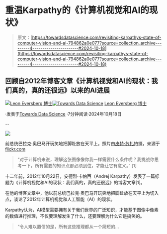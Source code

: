 # 重温Karpathy的《计算机视觉和AI的现状》

> 原文：[https://towardsdatascience.com/revisiting-karpathys-state-of-computer-vision-and-ai-794862a0e077?source=collection_archive---------4-----------------------#2024-10-18](https://towardsdatascience.com/revisiting-karpathys-state-of-computer-vision-and-ai-794862a0e077?source=collection_archive---------4-----------------------#2024-10-18)

## 回顾自2012年博客文章《计算机视觉和AI的现状：我们真的，真的还很远》以来的AI进展

[](https://medium.com/@leoneversberg?source=post_page---byline--794862a0e077--------------------------------)[![Leon Eversberg 博士](../Images/56dc3579a29933f7047a9ce60be4697a.png)](https://medium.com/@leoneversberg?source=post_page---byline--794862a0e077--------------------------------)[](https://towardsdatascience.com/?source=post_page---byline--794862a0e077--------------------------------)[![Towards Data Science](../Images/a6ff2676ffcc0c7aad8aaf1d79379785.png)](https://towardsdatascience.com/?source=post_page---byline--794862a0e077--------------------------------) [Leon Eversberg 博士](https://medium.com/@leoneversberg?source=post_page---byline--794862a0e077--------------------------------)

·发表于[Towards Data Science](https://towardsdatascience.com/?source=post_page---byline--794862a0e077--------------------------------) ·7分钟阅读·2024年10月18日

--

![](../Images/86a72f4647428b642f791149d37694f3.png)

前总统巴拉克·奥巴马开玩笑地把脚趾放在天平上。照片由[皮特·苏扎](https://camerawork.de/en/artists/pete-souza/#8)拍摄，来源于[flickr.com](https://www.flickr.com/photos/obamawhitehouse/4921383047)

> “对于计算机来说，理解这张图像像你我一样需要什么条件呢？我挑战你思考一下，所有需要的知识点都必须到位，才能让它有意义。” [1]

十二年前，2012年10月22日，安德烈·卡帕西（Andrej Karpathy）发表了一篇标题为《计算机视觉和AI的现状：我们真的，真的还很远》的博客文章[1]。

在他的博客文章中，他以前总统巴拉克·奥巴马开玩笑地把脚趾放在天平上为切入点，谈论了2012年计算机视觉和人工智能（AI）的现状。

Karpathy认为，AI模型需要拥有关于我们世界的广泛知识，才能基于图像中像素的数值进行推理，不仅要理解发生了什么，还要理解为什么它是搞笑的。

> “令人难以置信的是，所有这些推理都从一个简短的…
